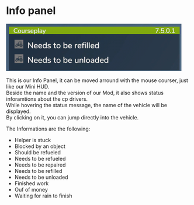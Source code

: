 # Info panel

![Image](../assets/images/infopanel_0_0_480_130.png)

  
This is our Info Panel, it can be moved arround with the mouse courser, just like our Mini HUD.  
Beside the name and the version of our Mod, it also shows status inforamtions about the cp drivers.  
While hovering the status message, the name of the vehicle will be displayed.  
By clicking on it, you can jump directly into the vehicle.  

  
The Informations are the following:  
- Helper is stuck  
- Blocked by an object  
- Should be refueled  
- Needs to be refueled  
- Needs to be repaired  
- Needs to be refilled  
- Needs to be unloaded  
- Finished work  
- Ouf of money  
- Waiting for rain to finish  

